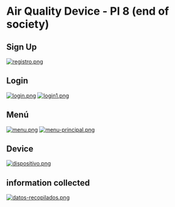 # Air Quality Device - PI 8 (end of society)

Sign Up
---------
[![registro.png](https://i.postimg.cc/xCGDKtmM/registro.png)](https://postimg.cc/HcLhm0Bk)

Login
---------
[![login.png](https://i.postimg.cc/gj0SnDHY/login.png)](https://postimg.cc/hzHbYVYw)
[![login1.png](https://i.postimg.cc/ryhZ7Bqz/login1.png)](https://postimg.cc/s1hJh0QR)

Menú
---------
[![menu.png](https://i.postimg.cc/VLpGkXr8/menu.png)](https://postimg.cc/tYdtrZNS)
[![menu-principal.png](https://i.postimg.cc/9Mm1npSG/menu-principal.png)](https://postimg.cc/5HrwHwf0)

Device
---------
[![dispositivo.png](https://i.postimg.cc/y6rnL0TZ/dispositivo.png)](https://postimg.cc/vDfWBgkY)


information collected
---------
[![datos-recopilados.png](https://i.postimg.cc/0NxCzn9L/datos-recopilados.png)](https://postimg.cc/75szcgGV)
